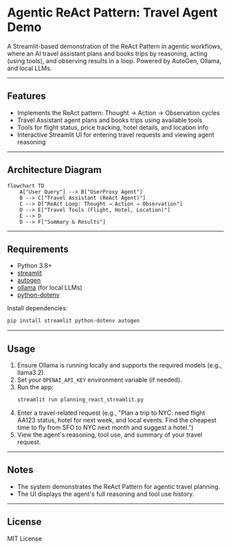 # Agentic ReAct Pattern: Travel Agent Demo

A Streamlit-based demonstration of the ReAct Pattern in agentic workflows, where an AI travel assistant plans and books trips by reasoning, acting (using tools), and observing results in a loop. Powered by AutoGen, Ollama, and local LLMs.

---

## Features
- Implements the ReAct pattern: Thought → Action → Observation cycles
- Travel Assistant agent plans and books trips using available tools
- Tools for flight status, price tracking, hotel details, and location info
- Interactive Streamlit UI for entering travel requests and viewing agent reasoning

---

## Architecture Diagram

```mermaid
flowchart TD
    A["User Query"] --> B["UserProxy Agent"]
    B --> C["Travel Assistant (ReAct Agent)"]
    C --> D["ReAct Loop: Thought → Action → Observation"]
    D --> E["Travel Tools (Flight, Hotel, Location)"]
    E --> D
    D --> F["Summary & Results"]
```

---

## Requirements
- Python 3.8+
- [streamlit](https://streamlit.io/)
- [autogen](https://github.com/microsoft/autogen)
- [ollama](https://ollama.com/) (for local LLMs)
- [python-dotenv](https://pypi.org/project/python-dotenv/)

Install dependencies:
```bash
pip install streamlit python-dotenv autogen
```

---

## Usage

1. Ensure Ollama is running locally and supports the required models (e.g., llama3.2).
2. Set your `OPENAI_API_KEY` environment variable (if needed).
3. Run the app:
   ```bash
   streamlit run planning_react_streamlit.py
   ```
4. Enter a travel-related request (e.g., "Plan a trip to NYC: need flight AA123 status, hotel for next week, and local events. Find the cheapest time to fly from SFO to NYC next month and suggest a hotel.")
5. View the agent's reasoning, tool use, and summary of your travel request.

---

## Notes
- The system demonstrates the ReAct Pattern for agentic travel planning.
- The UI displays the agent's full reasoning and tool use history.

---

## License
MIT License
